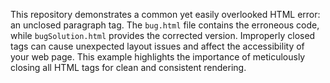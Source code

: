 This repository demonstrates a common yet easily overlooked HTML error: an unclosed paragraph tag.  The `bug.html` file contains the erroneous code, while `bugSolution.html` provides the corrected version.  Improperly closed tags can cause unexpected layout issues and affect the accessibility of your web page.  This example highlights the importance of meticulously closing all HTML tags for clean and consistent rendering.